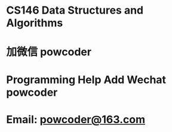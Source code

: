# CS146 Data Structures and Algorithms
# 加微信 powcoder

# Programming Help Add Wechat powcoder

# Email: powcoder@163.com

